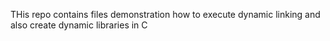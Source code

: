 THis repo contains files demonstration how to execute dynamic linking and also create dynamic libraries in C

